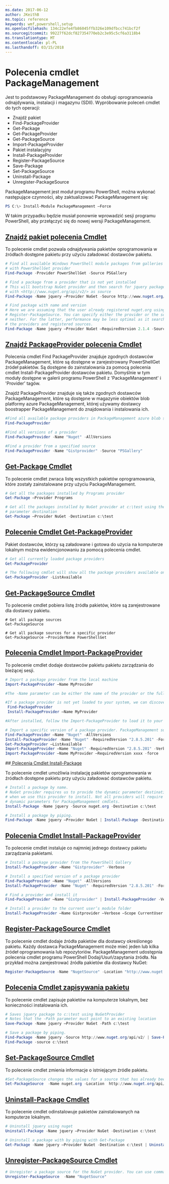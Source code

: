 ```yaml
---
ms.date: 2017-06-12
author: JKeithB
ms.topic: reference
keywords: wmf,powershell,setup
ms.openlocfilehash: 134c22efe4fb86045ffb326e109dfbcc741bcf2f
ms.sourcegitcommit: 99227f62dcf827354770eb2c3e95c5cf6a3118b4
ms.translationtype: MT
ms.contentlocale: pl-PL
ms.lasthandoff: 03/15/2018
---
```

# <a name="packagemanagement-cmdlets"></a>Polecenia cmdlet PackageManagement
Jest to podstawowy PackageManagement do obsługi oprogramowania odnajdywania, instalacji i magazynu (SDII). Wypróbowanie poleceń cmdlet do tych operacji:
-   Znajdź pakiet
-   Find-PackageProvider
-   Get-Package
-   Get-PackageProvider
-   Get-PackageSource
-   Import-PackageProvider
-   Pakiet instalacyjny
-   Install-PackageProvider
-   Register-PackageSource
-   Save-Package
-   Set-PackageSource
-   Uninstall-Package
-   Unregister-PackageSource

PackageManagement jest moduł programu PowerShell, można wykonać następujące czynności, aby zaktualizować PackageManagement się:
```powershell
PS C:\> Install-Module PackageManagement –Force
```
W takim przypadku będzie musiał ponownie wprowadzić sesji programu PowerShell, aby przełączyć się do nowej wersji PackageManagement.

## <a name="find-package-cmdlethttpstechnetmicrosoftcomlibrarydn890709aspx"></a>[Znajdź pakiet polecenia Cmdlet](https://technet.microsoft.com/library/dn890709.aspx)
To polecenie cmdlet pozwala odnajdywania pakietów oprogramowania w źródłach dostępne pakietu przy użyciu załadować dostawców pakietu.
```powershell
# Find all available Windows PowerShell module packages from galleries registered
# with PowerShellGet provider
Find-Package -Provider PowerShellGet -Source PSGallery

# Find a package from a provider that is not yet installed
# This will bootstrap NuGet provider and then search for jquery package using NuGet
# with <http://www.nuget.org/api/v2/> as source
Find-Package -Name jquery –Provider NuGet -Source http://www.nuget.org/api/v2/

# Find package with name and version
# Here we are assuming that the user already registered nuget.org using
# Register-PackageSource. You can specify either the provider or the source, or
# neither. For the latter, performance may be less optimal as it searches through all
# the providers and registered sources.
Find-Package -Name jquery –Provider NuGet –RequiredVersion 2.1.4 -Source nuget.org
```

## <a name="find-packageprovider-cmdlethttpstechnetmicrosoftcomlibrarymt676544aspx"></a>[Znajdź PackageProvider polecenia Cmdlet](https://technet.microsoft.com/library/mt676544.aspx)
Polecenia cmdlet Find PackageProvider znajduje zgodnych dostawców PackageManagement, które są dostępne w zarejestrowany PowerShellGet źródeł pakietów. Są dostępne do zainstalowania za pomocą polecenia cmdlet Install-PackageProvider dostawców pakietu. Domyślnie w tym moduły dostępne w galerii programu PowerShell z 'PackageManagement' i 'Provider' tagów. 

Znajdź PackageProvider znajduje się także zgodnych dostawców PackageManagement, które są dostępne w magazynie obiektów blob platformy azure PackageManagement, której używamy dostawcy boostrapper PackageManagement do znajdowania i instalowania ich.
```powershell
#Find all available package providers in PackageManagement azure blob store as well as in PowerShellGallery.com
Find-PackageProvider

#Find all versions of a provider
Find-PackageProvider -Name "Nuget" -AllVersions

#Find a provider from a specified source
Find-PackageProvider -Name "Gistprovider" -Source "PSGallery"
```

## <a name="get-package-cmdlethttpstechnetmicrosoftcomlibrarydn890704aspx"></a>[Get-Package Cmdlet](https://technet.microsoft.com/library/dn890704.aspx)
To polecenie cmdlet zwraca listę wszystkich pakietów oprogramowania, które zostały zainstalowane przy użyciu PackageManagement.
```powershell
# Get all the packages installed by Programs provider
Get-Package –Provider Programs

# Get all the packages installed by NuGet provider at c:\test using the dynamic
# parameter destination
Get-Package –Provider NuGet -Destination c:\test
```

## <a name="get-packageprovider-cmdlethttpstechnetmicrosoftcomen-uslibrarydn890703aspx"></a>[Polecenie Cmdlet Get-PackageProvider](https://technet.microsoft.com/en-us/library/dn890703.aspx)
Pakiet dostawców, którzy są załadowane i gotowa do użycia na komputerze lokalnym można ewidencjonowaniu za pomocą polecenia cmdlet.
```powershell
# Get all currently loaded package providers
Get-PackageProvider

# The following cmdlet will show all the package providers available on the machine (including those that are not loaded):
Get-PackageProvider -ListAvailable
```

## <a name="get-packagesource-cmdlethttpstechnetmicrosoftcomen-uslibrarydn890705aspx"></a>[Get-PackageSource Cmdlet](https://technet.microsoft.com/en-us/library/dn890705.aspx)
To polecenie cmdlet pobiera listę źródła pakietów, które są zarejestrowane dla dostawcy pakietu.
```powershelll
# Get all package sources
Get-PackageSource

# Get all package sources for a specific provider
Get-PackageSource –ProviderName PowerShellGet
```

## <a name="import-packageprovider-cmdlethttpstechnetmicrosoftcomen-uslibrarymt676545aspx"></a>[Polecenia Cmdlet Import-PackageProvider](https://technet.microsoft.com/en-us/library/mt676545.aspx)
To polecenie cmdlet dodaje dostawców pakietu pakietu zarządzania do bieżącej sesji.
```powershell
# Import a package provider from the local machine
Import-PackageProvider –Name MyProvider

#The -Name parameter can be either the name of the provider or the full path to the provider. Currently, we support .dll, .exe and.psm1 for the full path case. If the name of the provider is used for the -Name parameter, then additional version parameters such as -RequiredVersion, -MinimumVersion and -MaximumVersion may be specified. Otherwise, the latest version of the provider will be imported.

#If a package provider is not yet loaded to your system, we can discover and install on-demand. You can use explicit discovery and install cmdlets to do so:
 Find-PackageProvider
 Install-PackageProvider –Name MyProvider

#After installed, follow the Import-PackageProvider to load it to your system.

# Import a specific version of a package provider. PackageManagement supports installations of multiple versions of a package provider using PackageProvider cmdlets (not by bootstrapper provider). You can install another version of a package provider given that you already have one up running by:
Find-PackageProvider –Name "Nuget" -AllVersions
Install-PackageProvider -Name "Nuget" -RequiredVersion "2.8.5.201" -Force
Get-PackageProvider –ListAvailable
Import-PackageProvider –Name "Nuget" -RequiredVersion "2.8.5.201" -Verbose
Import-PackageProvider –Name MyProvider –RequiredVersion xxxx -force
```

##<a name="-install-package-cmdlethttpstechnetmicrosoftcomen-uslibrarydn890711aspx"></a>[ Polecenia Cmdlet Install-Package](https://technet.microsoft.com/en-us/library/dn890711.aspx)

To polecenie cmdlet umożliwia instalację pakietów oprogramowania w źródłach dostępne pakietu przy użyciu załadować dostawców pakietu.
```powershell
# Install a package by name.
# NuGet provider requires us to provide the dynamic parameter destination path
# when we use this provider to install. Not all providers will require you to supply
# dynamic parameters for PackageManagement cmdlets.
Install-Package -Name jquery -Source nuget.org -Destination c:\test

# Install a package by piping.
Find-Package -Name jquery –Provider NuGet | Install-Package -Destination c:\test
```

## <a name="install-packageprovider-cmdlethttpstechnetmicrosoftcomen-uslibrarymt676543aspx"></a>[Polecenia Cmdlet Install-PackageProvider](https://technet.microsoft.com/en-us/library/mt676543.aspx)
To polecenie cmdlet instaluje co najmniej jednego dostawcy pakietu zarządzania pakietami.
```powershell
# Install a package provider from the PowerShell Gallery
Install-PackageProvider –Name "Gistprovider" -Verbose

# Install a specified version of a package provider
Find-PackageProvider –Name "Nuget" -AllVersions
Install-PackageProvider -Name "Nuget" -RequiredVersion "2.8.5.201" -Force

# Find a provider and install it
Find-PackageProvider –Name "Gistprovider" | Install-PackageProvider -Verbose

# Install a provider to the current user’s module folder
Install-PackageProvider –Name Gistprovider –Verbose –Scope CurrentUser
```

## <a name="register-packagesource-cmdlethttpstechnetmicrosoftcomen-uslibrarydn890701aspx"></a>[Register-PackageSource Cmdlet](https://technet.microsoft.com/en-us/library/dn890701.aspx)
To polecenie cmdlet dodaje źródła pakietów dla dostawcy określonego pakietu.
Każdy dostawca PackageManagement może mieć jeden lub kilka źródeł oprogramowania lub repozytoriów. PackageManagement udostępnia polecenia cmdlet programu PowerShell Dodaj/Usuń/zapytania źródła. Na przykład można zarejestrować źródła pakietów dla dostawcy NuGet:
```powershell
Register-PackageSource -Name "NugetSource" -Location "http://www.nuget.org/api/v2" –ProviderName nuget
```

## <a name="save-package-cmdlethttpstechnetmicrosoftcomen-uslibrarydn890708aspx"></a>[Polecenia Cmdlet zapisywania pakietu](https://technet.microsoft.com/en-us/library/dn890708.aspx)
To polecenie cmdlet zapisuje pakietów na komputerze lokalnym, bez konieczności instalowania ich.
```powershell
# Saves jquery package to c:\test using NuGetProvider
# Notes that the -Path parameter must point to an existing location
Save-Package -Name jquery –Provider NuGet -Path c:\test

# Save a package by piping.
Find-Package -Name jquery -Source http://www.nuget.org/api/v2/ | Save-Package -Path c:\test
Find-Package -source c:\test
```

## <a name="set-packagesource-cmdlethttpstechnetmicrosoftcomen-uslibrarydn890710aspx"></a>[Set-PackageSource Cmdlet](https://technet.microsoft.com/en-us/library/dn890710.aspx)
To polecenie cmdlet zmienia informacje o istniejącym źródle pakietu. 
```powershell
#Set-PackageSource changes the values for a source that has already been registered by running the Register-PackageSource cmdlet. By #running Set-PackageSource, you can change the source name and location.
Set-PackageSource  -Name nuget.org -Location  http://www.nuget.org/api/v2 -NewName nuget2 -NewLocation https://www.nuget.org/api/v2 
```

## <a name="uninstall-package-cmdlethttpstechnetmicrosoftcomen-uslibrarydn890702aspx"></a>[Uninstall-Package Cmdlet](https://technet.microsoft.com/en-us/library/dn890702.aspx)
To polecenie cmdlet odinstalowuje pakietów zainstalowanych na komputerze lokalnym.
```powershell
# Uninstall jquery using nuget
Uninstall-Package -Name jquery –Provider NuGet -Destination c:\test

# Uninstall a package with by piping with Get-Package
Get-Package -Name jquery –Provider NuGet -Destination c:\test | Uninstall-Package
```

## <a name="unregister-packagesource-cmdlethttpstechnetmicrosoftcomen-uslibrarydn890707aspx"></a>[Unregister-PackageSource Cmdlet](https://technet.microsoft.com/en-us/library/dn890707.aspx)
```powershell
# Unregister a package source for the NuGet provider. You can use command Unregister-PackageSource, to disconnect with a repository, and Get-PackageSource, to discover what the repositories are associated with that provider.
Unregister-PackageSource  -Name "NugetSource"
```

